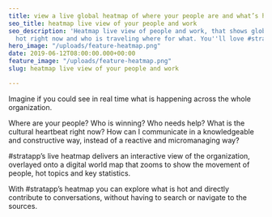 ```yaml
---
title: view a live global heatmap of where your people are and what’s hot right now
seo_title: heatmap live view of your people and work
seo_description: 'Heatmap live view of people and work, that shows globally what''s
  hot right now and who is traveling where for what. You''ll love #stratapp.'
hero_image: "/uploads/feature-heatmap.png"
date: 2019-06-12T08:00:00.000+00:00
feature_image: "/uploads/feature-heatmap.png"
slug: heatmap live view of your people and work

---
```

Imagine if you could see in real time what is happening across the whole organization.

Where are your people?  Who is winning?  Who needs help?  What is the cultural heartbeat right now?  How can I communicate in a knowledgeable and constructive way, instead of a reactive and micromanaging way?

\#stratapp’s live heatmap delivers an interactive view of the organization, overlayed onto a digital world map that zooms to show the movement of people, hot topics and key statistics.

With #stratapp’s heatmap you can explore what is hot and directly contribute to conversations, without having to search or navigate to the sources.